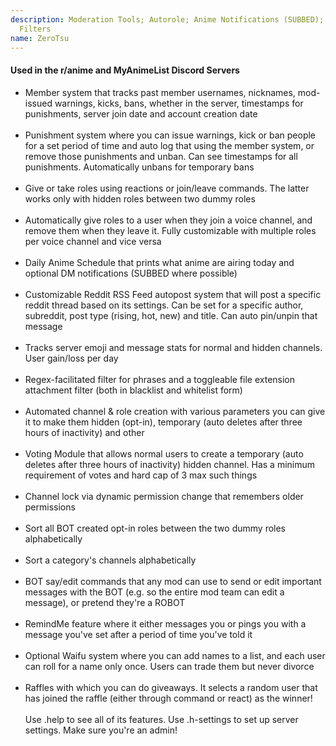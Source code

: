 ```yaml
---
description: Moderation Tools; Autorole; Anime Notifications (SUBBED); Reddit Feed; Stats;
  Filters
name: ZeroTsu
---
```


#### Used in the r/anime and MyAnimeList Discord Servers

* Member system that tracks past member usernames, nicknames, mod-issued warnings, kicks, bans, whether in the server, timestamps for punishments, server join date and account creation date
<br/><br/>
* Punishment system where you can issue warnings, kick or ban people for a set period of time and auto log that using the member system, or remove those punishments and unban. Can see timestamps for all punishments. Automatically unbans for temporary bans
<br/><br/>
* Give or take roles using reactions or join/leave commands. The latter works only with hidden roles between two dummy roles
<br/><br/>
* Automatically give roles to a user when they join a voice channel, and remove them when they leave it. Fully customizable with multiple roles per voice channel and vice versa
<br/><br/>
* Daily Anime Schedule that prints what anime are airing today and optional DM notifications (SUBBED where possible)
<br/><br/>
* Customizable Reddit RSS Feed autopost system that will post a specific reddit thread based on its settings. Can be set for a specific author, subreddit, post type (rising, hot, new) and title. Can auto pin/unpin that message
<br/><br/>
* Tracks server emoji and message stats for normal and hidden channels. User gain/loss per day
<br/><br/>
* Regex-facilitated filter for phrases and a toggleable file extension attachment filter (both in blacklist and whitelist form)
<br/><br/>
* Automated channel & role creation with various parameters you can give it to make them hidden (opt-in), temporary (auto deletes after three hours of inactivity) and other
<br/><br/>
* Voting Module that allows normal users to create a temporary (auto deletes after three hours of inactivity) hidden channel. Has a minimum requirement of votes and hard cap of 3 max such things
<br/><br/>
* Channel lock via dynamic permission change that remembers older permissions
<br/><br/>
* Sort all BOT created opt-in roles between the two dummy roles alphabetically
<br/><br/>
* Sort a category's channels alphabetically
<br/><br/>
* BOT say/edit commands that any mod can use to send or edit important messages with the BOT (e.g. so the entire mod team can edit a message), or pretend they're a ROBOT
<br/><br/>
* RemindMe feature where it either messages you or pings you with a message you've set after a period of time you've told it
<br/><br/>
* Optional Waifu system where you can add names to a list, and each user can roll for a name only once. Users can trade them but never divorce
<br/><br/>
* Raffles with which you can do giveaways. It selects a random user that has joined the raffle (either through command or react) as the winner!
<br/><br/>
Use .help to see all of its features. Use .h-settings to set up server settings. Make sure you're an admin!

